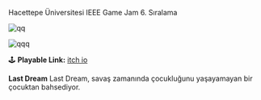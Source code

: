Hacettepe Üniversitesi IEEE Game Jam 6. Sıralama

![qq](https://github.com/Erces/GameJam-HacettepeUniversity/assets/51009171/29d93c61-8511-4ad7-9646-1cbb3c7e223d)

![qqq](https://github.com/Erces/GameJam-HacettepeUniversity/assets/51009171/9a26b1ff-32eb-4967-b989-0c54f1bd0aee)

🕹️ **Playable Link:** [itch io](https://euzeru.itch.io/last-dream)

**Last Dream**
Last Dream, savaş zamanında çocukluğunu yaşayamayan bir çocuktan bahsediyor.
